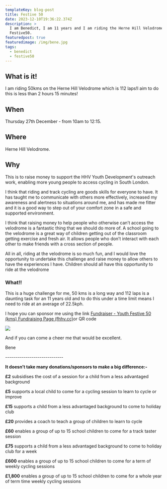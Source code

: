 ```yaml
---
templateKey: blog-post
title: Festive 50
date: 2023-12-10T19:36:22.374Z
description: >
  I am Benedict, I am 11 years and I am riding the Herne Hill Velodrome
  Festive50.
featuredpost: true
featuredimage: /img/bene.jpg
tags:
  - benedict
  - festive50
---
```

## What is it!

I am riding 50kms on the Herne Hill Velodrome which is 112 laps!I aim to do this is less than 2 hours 15 minutes!



## When

Thursday 27th December - from 10am to 12:15.



## Where

Herne Hill Velodrome.



## Why

This is to raise money to support the HHV Youth Development's outreach work, enabling more young people to access cycling in South London.



I think that riding and track cycling are goods skills for everyone to have. It has taught me to communicate with others more effectively, increased my awareness and alertness to situations around me, and has made me fitter and it is a good way to step out of your comfort zone in a safe and supported environment.



I think that raising money to help people who otherwise can’t access the velodrome is a fantastic thing that we should do more of. A school going to the velodrome is a great way of children getting out of the classroom getting exercise and fresh air. It allows people who don’t interact with each other to make friends with a cross section of people.



All in all, riding at the velodrome is so much fun, and I would love the opportunity to undertake this challenge and raise money to allow others to have the experiences I have. Children should all have this opportunity to ride at the velodrome



### What!!

This is a huge challenge for me, 50 kms is a long way and 112 laps is a daunting task for an 11 years old and to do this under a time limit means I need to ride at an average of 22.5kph.



I hope you can sponsor me using the link [Fundraiser - Youth Festive 50 (kms) Fundraising Page (fhhv.cc)](https://supportus.fhhv.cc/fundraising/youth-track-festive-50-fundraising-page)or QR code 

![](/img/chart.png)



And if you can come a cheer me that would be excellent.



Bene

-﻿----------------------------


**It doesn’t take many donations/sponsors to make a big difference:-**

**£2** subsidises the cost of a session for a child from a less advantaged background

**£5** supports a local child to come for a cycling session to learn to cycle or improve

**£15** supports a child from a less advantaged background to come to holiday club

**£20** provides a coach to teach a group of children to learn to cycle

**£60** enables a group of up to 15 school children to come for a track taster session

**£75** supports a child from a less advantaged background to come to holiday club for a week

**£600** enables a group of up to 15 school children to come for a term of weekly cycling sessions

**£1,800** enables a group of up to 15 school children to come for a whole year of term time weekly cycling sessions

<!--EndFragment-->
